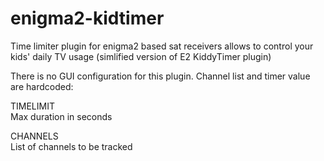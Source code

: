 # enigma2-kidtimer
Time limiter plugin for enigma2 based sat receivers allows to control your kids' daily TV usage (simlified version of E2 KiddyTimer plugin)

There is no GUI configuration for this plugin. Channel list and timer value are hardcoded:

TIMELIMIT\
Max duration in seconds

CHANNELS\
List of channels to be tracked
